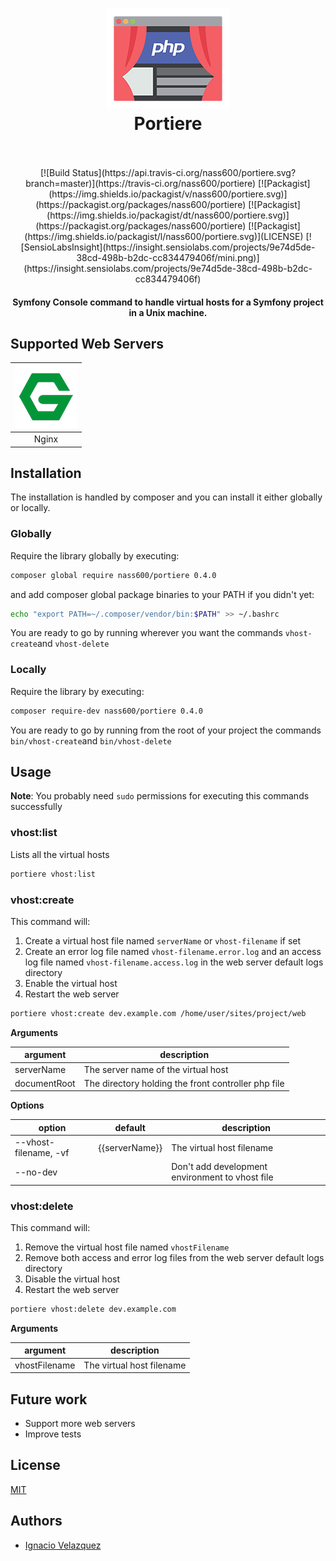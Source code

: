 <h1 align="center">
    <img src="docs/img/portiere.png" alt="Portiere - Virtual host builder" width="200" height="160">
    <br>
    Portiere
    <br>
    <br>
</h1>

<p align="center">
[![Build Status](https://api.travis-ci.org/nass600/portiere.svg?branch=master)](https://travis-ci.org/nass600/portiere)
[![Packagist](https://img.shields.io/packagist/v/nass600/portiere.svg)](https://packagist.org/packages/nass600/portiere)
[![Packagist](https://img.shields.io/packagist/dt/nass600/portiere.svg)](https://packagist.org/packages/nass600/portiere)
[![Packagist](https://img.shields.io/packagist/l/nass600/portiere.svg)](LICENSE)
[![SensioLabsInsight](https://insight.sensiolabs.com/projects/9e74d5de-38cd-498b-b2dc-cc834479406f/mini.png)](https://insight.sensiolabs.com/projects/9e74d5de-38cd-498b-b2dc-cc834479406f)
</p>

<h4 align="center">
    Symfony Console command to handle virtual hosts for a Symfony project in a Unix machine.
</h4>

## Supported Web Servers


| ![](docs/img/nginx.png)  |
|:------------------------:|
| Nginx                    |


## Installation

The installation is handled by composer and you can install it either globally or locally.

### Globally

Require the library globally by executing:

````bash
composer global require nass600/portiere 0.4.0
````

and add composer global package binaries to your PATH if you didn't yet:

````bash
echo "export PATH=~/.composer/vendor/bin:$PATH" >> ~/.bashrc
````

You are ready to go by running wherever you want the commands `vhost-create`and `vhost-delete`

### Locally

Require the library by executing:

````bash
composer require-dev nass600/portiere 0.4.0
````

You are ready to go by running from the root of your project the commands `bin/vhost-create`and `bin/vhost-delete`


## Usage

**Note**: You probably need `sudo` permissions for executing this commands successfully

### vhost:list

Lists all the virtual hosts

````bash
portiere vhost:list
````

### vhost:create

This command will:

1. Create a virtual host file named `serverName` or `vhost-filename` if set
2. Create an error log file named `vhost-filename.error.log` and an access log file named `vhost-filename.access.log` in the web server default logs directory
3. Enable the virtual host
4. Restart the web server

````bash
portiere vhost:create dev.example.com /home/user/sites/project/web
````

__Arguments__

| argument      | description                                         |
| ------------- | --------------------------------------------------- |
| serverName    | The server name of the virtual host                 |
| documentRoot  | The directory holding the front controller php file |

__Options__

| option                | default        | description                                     |
| --------------------- | -------------- | ----------------------------------------------- |
| --vhost-filename, -vf | {{serverName}} | The virtual host filename                       |
| --no-dev              |                | Don't add development environment to vhost file |


### vhost:delete

This command will:

1. Remove the virtual host file named `vhostFilename`
2. Remove both access and error log files from the web server default logs directory
3. Disable the virtual host
4. Restart the web server

````bash
portiere vhost:delete dev.example.com
````

__Arguments__

| argument       | description               |
| -------------- | ------------------------- |
| vhostFilename  | The virtual host filename |


## Future work

+ Support more web servers
+ Improve tests

## License

[MIT](LICENSE)

## Authors

+ [Ignacio Velazquez](http://ignaciovelazquez.es)
